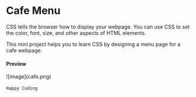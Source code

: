 # Cafe Menu

CSS tells the browser how to display your webpage. You can use CSS to set the color, font, size, and other aspects of HTML elements.

This mini project helps you to learn CSS by designing a menu page for a cafe webpage.
<h4>Preview</h4>
![image](cafe.png)

`Happy Coding`
